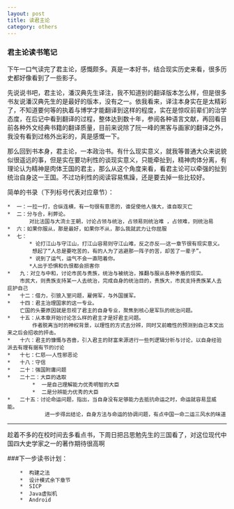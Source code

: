 ```yaml
---
layout: post
title: 读君主论
category: others
---
```

### 君主论读书笔记     

下午一口气读完了君主论，感慨颇多。真是一本好书，结合现实历史来看，很多历史都好像看到了一些影子。   

先说说书吧，君主论，潘汉典先生译注，我不知道别的翻译版本怎么样，但是很多书友说潘汉典先生的是最好的版本，没有之一。依我看来，译注本身实在是太精彩了，不知道要何等的执着与博学才能翻译到这样的程度，实在是惊叹前辈们的治学态度，在后记中看到翻译的过程，整体达到数十年，参阅各种语言文献，再回看目前各种外文经典书籍的翻译质量，目前来说除了阮一峰的黑客与画家的翻译之外，我没有看到过格外出彩的，真是感慨一下。

那么回到书本身，君主论，一本政治书。有什么现实意义，就我等普通大众来说貌似很遥远的事，但是实在要功利性的谈现实意义，只能牵扯到，精神肉体分离，有理论认为精神是肉体王国的君主，那么从这个角度来看，看君主论可以牵强的扯到统治自身这一王国。不过功利性的阅读容易焦躁，还是要去掉一些比较好。

简单的书录（下列标号代表对应章节）：

    *  一：一拉一打，合纵连横，有一句很有意思的，谁促使他人强大，谁自取灭亡
    *  二：分与合，利弊论。
           对比法国与大流士王朝，讨论占领与统治，占领易则统治难 ，占领难，则统治易
    *  六：如果你服从，那是最好，如果你不从，那么我就武力让你屈服
    *  七：
           * 论打江山与守江山，打江山容易则守江山难，反之亦反——这一章节很有现实意义。
            想起了“人总是要吃苦的，有的人为了逃避那一阵子的苦，却苦了一辈子”。
           * 说到了运气，运气不会一直陪着你。
           *人出于恐惧和仇恨都会损害你
    *   九：对立与中和，讨论市民与贵族，统治与被统治，推翻与服从各种矛盾的现实。
        市民大，则贵族支持某一人去统治，完成自身的统治目的，贵族大，市民支持贵族某人去庇护自己
    *   十二：借力，引狼入室问题，雇佣军，与外国援军。
    *   十四：君主治理国家的这一专业。
        亡国的头要原因就是忽视了君主的自身专业，聚焦到核心是军队的统治问题。
    *   十五：从本章开始讨论怎么样的君主才是好君主问题。
            作者脱离当时的神权背景，以理性的方式去分辨，同时又前瞻性的预测到自己本文出来之后会招收的抨击。
    *   十六：君主的慷慨与吝啬，引入君主的财富来源进行一些列逻辑分析与讨论，以自身经验派去有理有据有节的讨论
    *   十七：仁慈——人性邪恶论
    *   十八：守信
    *   二十：强国附庸问题
    *   二十二：大臣的选取
            *  一是自己理解能力优秀明智的大臣
            *  二是分辨能力优秀的大臣
    *   二十五：讨论命运问题，指出，当自身没有足够能力去抵抗命运之时，命运就容易显威能。
                进一步得出结论，自身方法与命运的协调问题，有点中国一命二运三风水的味道

  - - - 
  
趁着不多的在校时间去多看点书，下周日把吕思勉先生的三国看了，对这位现代中国四大史学家之一的著作期待很高啊

###下一步读书计划： 

        *  构建之法
        *  设计模式余下章节
        *  SICP
        *  Java虚拟机 
        *  Android



